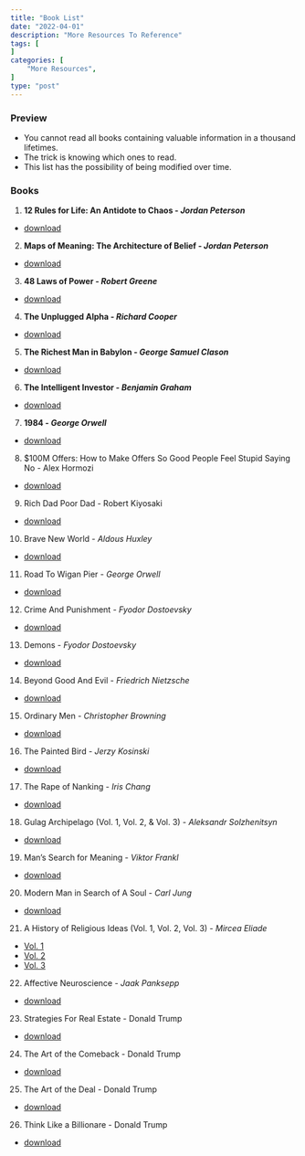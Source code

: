```yaml
---
title: "Book List"
date: "2022-04-01"
description: "More Resources To Reference"
tags: [
]
categories: [
    "More Resources",
]
type: "post"
---
```

### Preview
- You cannot read all books containing valuable information in a thousand lifetimes. 
- The trick is knowing which ones to read.
- This list has the possibility of being modified over time.
### Books
1. **12 Rules for Life: An Antidote to Chaos - *Jordan Peterson***
 - [download](https://resources.dev00ps.com/12_Rules_for_Life_An_Antidote_to_haos_p.pdf)
2. **Maps of Meaning: The Architecture of Belief - *Jordan Peterson***
 - [download](https://resources.dev00ps.com/jordan_peterson-maps_of_meaning.pdf)
3. **48 Laws of Power - *Robert Greene***
 - [download](https://resources.dev00ps.com/The-48-Laws-Of-Power.pdf)
4. **The Unplugged Alpha - *Richard Cooper***
 - [download](https://resources.dev00ps.com/the-unplugged-alpha.pdf)
5. **The Richest Man in Babylon - *George Samuel Clason***
 - [download](https://resources.dev00ps.com/The-Richest-Man-In-Babylon-PDF.pdf)
6. **The Intelligent Investor - *Benjamin Graham***
 - [download](https://resources.dev00ps.com/The_Intelligent_Investor_-_The_Definitive_Book_On_Value_Investing.pdf)
7. **1984 - *George Orwell***
 - [download](https://resources.dev00ps.com/1984.pdf)
8. $100M Offers: How to Make Offers So Good People Feel Stupid Saying No - Alex Hormozi
 - [download](https://resources.dev00ps.com/100m-offers-how-to-make-offers-so-good-people-feel-stupid-saying-no-9781737475705.pdf)
9. Rich Dad Poor Dad - Robert Kiyosaki
 - [download](https://resources.dev00ps.com/Rich_Dad_Poor_Dad__8_PDFDrive__9.pdf)
10. Brave New World - *Aldous Huxley*
 - [download](https://resources.dev00ps.com/Brave_New_World_Aldous_Huxley.pdf)
11. Road To Wigan Pier - *George Orwell*
 - [download](https://resources.dev00ps.com/road-to-wigan-pier.pdf)
12. Crime And Punishment - *Fyodor Dostoevsky*
 - [download](https://resources.dev00ps.com/crime-and-punishment.pdf)
13. Demons - *Fyodor Dostoevsky*
 - [download](https://resources.dev00ps.com/Demons.pdf)
14. Beyond Good And Evil - *Friedrich Nietzsche*
 - [download](https://resources.dev00ps.com/Beyond_Good_and_Evil.pdf)
15. Ordinary Men - *Christopher Browning*
 - [download](https://resources.dev00ps.com/BROWNING_Ordinary_Men_Reserve_Police_Bat.pdf)
16. The Painted Bird - *Jerzy Kosinski*
 - [download](https://resources.dev00ps.com/Jerzy_Kosinskis_The_Painted_Bird.pdf)
17. The Rape of Nanking - *Iris Chang*
 - [download](https://resources.dev00ps.com/The_Rape_Of_Nanking__The_Forgotten_Holocaust_Of_World_War_II__8_PDFDrive__9.pdf)
18. Gulag Archipelago (Vol. 1, Vol. 2, & Vol. 3) - *Aleksandr Solzhenitsyn*
 - [download](https://resources.dev00ps.com/The-Gulag-Archipelago__vol1__I-II__Solzhenitsyn.pdf)
19. Man’s Search for Meaning - *Viktor Frankl*
 - [download](https://resources.dev00ps.com/Man_7s_Search_For_Meaning__8_PDFDrive__9.pdf)
20. Modern Man in Search of A Soul - *Carl Jung*
 - [download](https://resources.dev00ps.com/Modern_Man_in_Search_of_a_Soul__8_PDFDrive__9.pdf)
21. A History of Religious Ideas (Vol. 1, Vol. 2, Vol. 3) - *Mircea Eliade*
 - [Vol. 1](https://resources.dev00ps.com/History_of_Religious_Ideas__Volume_1__From_the_Stone_Age_to_the_Eleusinian_Mysteries__8_PDFDrive__9.pdf)
 - [Vol. 2](https://resources.dev00ps.com/A_History_of_Religious_Ideas__Volume_2__From_Gautama_Buddha_to_the_Triumph_of_hristianity__8_PDFDrive__9.pdf)
 - [Vol. 3](https://resources.dev00ps.com/A_History_of_Religious_Ideas__Vol._3__From_Muhammad_to_the_Age_of_Reforms__8_PDFDrive__9.pdf)
22. Affective Neuroscience - *Jaak Panksepp*
 - [download](https://resources.dev00ps.com/Affective_Neuroscience__The_Foundations_of_Human_and_Animal_Emotions__8_PDFDrive__9.pdf)
23. Strategies For Real Estate - Donald Trump
 - [download](https://resources.dev00ps.com/Trump_Strategies_For_Real_Estate__8_PDFDrive__9.pdf)
24. The Art of the Comeback - Donald Trump
 - [download](https://resources.dev00ps.com/Trump__The_Art_of_the_omeback__8_PDFDrive__9.pdf)
25. The Art of the Deal - Donald Trump
 - [download](https://resources.dev00ps.com/Trump__The_Art_of_the_Deal__8_PDFDrive__9.pdf)
26. Think Like a Billionare - Donald Trump
 - [download]()
